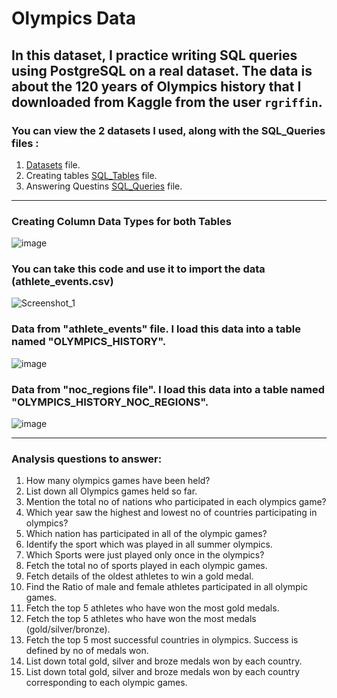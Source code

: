 # **Olympics Data**

## In this dataset, I practice writing SQL queries using PostgreSQL on a real dataset. The data is about the 120 years of Olympics history that I downloaded from Kaggle from the user `rgriffin`.

### You can view the 2 datasets I used, along with the SQL_Queries files :

1. [Datasets](https://github.com/Maged325/SQL-Portfolio/blob/main/Project_4/Datasets.rar) file.
3. Creating tables  [SQL_Tables](https://github.com/Maged325/SQL-Portfolio/blob/main/Project_4/SQL_Tables.sql) file.
4. Answering Questins [SQL_Queries](https://github.com/Maged325/SQL-Portfolio/blob/main/Project_4/SQL_Queries.sql) file.
---

### Creating Column Data Types for both Tables
![image](https://github.com/user-attachments/assets/4be84c7d-b17a-4cd2-b096-6ede2d0e758e)

### You can take this code and use it to import the data (athlete_events.csv)
![Screenshot_1](https://github.com/user-attachments/assets/5ae16227-b754-4bb8-8166-645f4fd5bbbb)


### Data from "athlete_events" file. I load this data into a table named "OLYMPICS_HISTORY".

![image](https://github.com/user-attachments/assets/08e6b706-5ca5-4980-a18c-8b5509d88e99)



### Data from "noc_regions file". I load this data into a table named "OLYMPICS_HISTORY_NOC_REGIONS".
![image](https://github.com/user-attachments/assets/b6014138-18ec-4821-b44c-19e74a21f1ab)

---

### **Analysis questions to answer:**

1. How many olympics games have been held?
2. List down all Olympics games held so far.
3. Mention the total no of nations who participated in each olympics game?
4. Which year saw the highest and lowest no of countries participating in olympics?
5. Which nation has participated in all of the olympic games?
6. Identify the sport which was played in all summer olympics.
7. Which Sports were just played only once in the olympics?
8. Fetch the total no of sports played in each olympic games.
9. Fetch details of the oldest athletes to win a gold medal.
10. Find the Ratio of male and female athletes participated in all olympic games.
11. Fetch the top 5 athletes who have won the most gold medals.
12. Fetch the top 5 athletes who have won the most medals (gold/silver/bronze).
13. Fetch the top 5 most successful countries in olympics. Success is defined by no of medals won.
14. List down total gold, silver and broze medals won by each country.
15. List down total gold, silver and broze medals won by each country corresponding to each olympic games.


